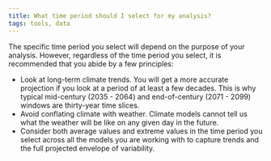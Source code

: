 ```yaml
---
title: What time period should I select for my analysis?
tags: tools, data
---
```


The specific time period you select will depend on the purpose of your analysis. However, regardless of the time period you select, it is recommended that you abide by a few principles:

- Look at long-term climate trends. You will get a more accurate projection if you look at a period of at least a few decades. This is why typical mid-century (2035 - 2064) and end-of-century (2071 - 2099) windows are thirty-year time slices.
- Avoid conflating climate with weather. Climate models cannot tell us what the weather will be like on any given day in the future.
- Consider both average values and extreme values in the time period you select across all the models you are working with to capture trends and the full projected envelope of variability.



